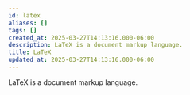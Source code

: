 ```yaml
---
id: latex
aliases: []
tags: []
created_at: 2025-03-27T14:13:16.000-06:00
description: LaTeX is a document markup language.
title: LaTeX
updated_at: 2025-03-27T14:13:16.000-06:00
---
```


LaTeX is a document markup language.
